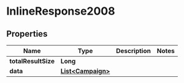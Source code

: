 

# InlineResponse2008

## Properties

Name | Type | Description | Notes
------------ | ------------- | ------------- | -------------
**totalResultSize** | **Long** |  | 
**data** | [**List&lt;Campaign&gt;**](Campaign.md) |  | 



